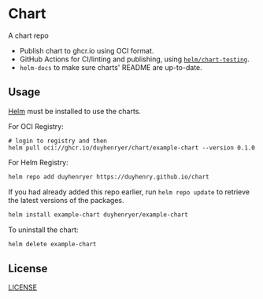 # Chart

A chart repo

- Publish chart to ghcr.io using OCI format.
- GitHub Actions for CI/linting and publishing, using [`helm/chart-testing`](https://github.com/helm/chart-testing).
- `helm-docs` to make sure charts' README are up-to-date.

## Usage
[Helm](https://helm.sh) must be installed to use the charts.

For OCI Registry:
```shell
# login to registry and then
helm pull oci://ghcr.io/duyhenryer/chart/example-chart --version 0.1.0
```

For Helm Registry:
```sh
helm repo add duyhenryer https://duyhenry.github.io/chart
```

If you had already added this repo earlier, run `helm repo update` to retrieve the latest versions of the packages.

```sh
helm install example-chart duyhenryer/example-chart
```

To uninstall the chart:

```sh
helm delete example-chart
```

## License

[LICENSE](./LICENSE)
